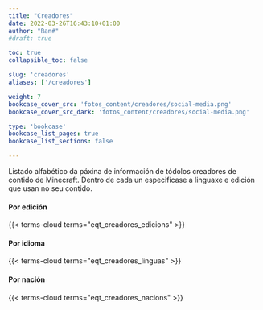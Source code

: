 ```yaml
---
title: "Creadores"
date: 2022-03-26T16:43:10+01:00
author: "Ran#"
#draft: true

toc: true
collapsible_toc: false

slug: 'creadores'
aliases: ['/creadores']

weight: 7
bookcase_cover_src: 'fotos_content/creadores/social-media.png'
bookcase_cover_src_dark: 'fotos_content/creadores/social-media.png'

type: 'bookcase'
bookcase_list_pages: true
bookcase_list_sections: false

---
```


Listado alfabético da páxina de información de tódolos creadores de contido de Minecraft.
Dentro de cada un especifícase a linguaxe e edición que usan no seu contido.

#### Por edición
{{< terms-cloud terms="eqt_creadores_edicions" >}}

#### Por idioma
{{< terms-cloud terms="eqt_creadores_linguas" >}}

#### Por nación
{{< terms-cloud terms="eqt_creadores_nacions" >}}

